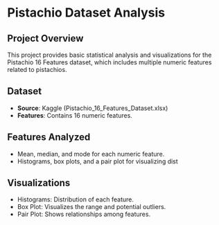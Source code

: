 # Pistachio Dataset Analysis

## Project Overview
This project provides basic statistical analysis and visualizations for the Pistachio 16 Features dataset, which includes multiple numeric features related to pistachios.

## Dataset
- **Source**: Kaggle (Pistachio_16_Features_Dataset.xlsx)
- **Features**: Contains 16 numeric features.

## Features Analyzed
- Mean, median, and mode for each numeric feature.
- Histograms, box plots, and a pair plot for visualizing dist

## Visualizations
- Histograms: Distribution of each feature.
- Box Plot: Visualizes the range and potential outliers.
- Pair Plot: Shows relationships among features.